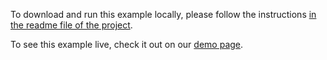 To download and run this example locally, please follow the instructions [in the readme file of the project](https://github.com/acidb/mobiscroll-demos-vue-ts?tab=readme-ov-file#mobiscroll-vue-ts-demos).

To see this example live, check it out on our [demo page](https://demo.mobiscroll.com/vue-ts/eventcalendar/gregorian-jalali-hijri#).